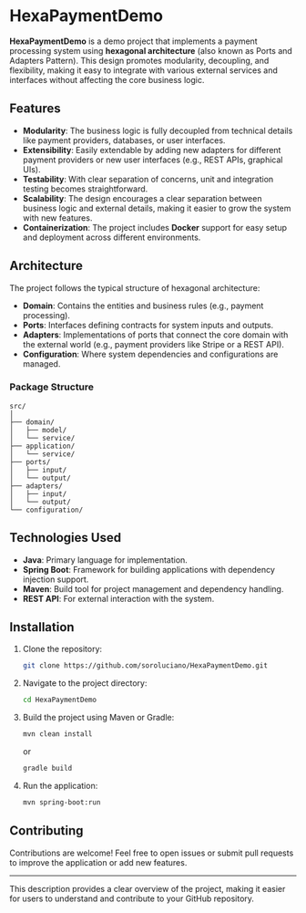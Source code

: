 # HexaPaymentDemo

**HexaPaymentDemo** is a demo project that implements a payment processing system using **hexagonal architecture** (also known as Ports and Adapters Pattern). This design promotes modularity, decoupling, and flexibility, making it easy to integrate with various external services and interfaces without affecting the core business logic.

## Features

- **Modularity**: The business logic is fully decoupled from technical details like payment providers, databases, or user interfaces.
- **Extensibility**: Easily extendable by adding new adapters for different payment providers or new user interfaces (e.g., REST APIs, graphical UIs).
- **Testability**: With clear separation of concerns, unit and integration testing becomes straightforward.
- **Scalability**: The design encourages a clear separation between business logic and external details, making it easier to grow the system with new features.
- **Containerization**: The project includes **Docker** support for easy setup and deployment across different environments.


## Architecture

The project follows the typical structure of hexagonal architecture:

- **Domain**: Contains the entities and business rules (e.g., payment processing).
- **Ports**: Interfaces defining contracts for system inputs and outputs.
- **Adapters**: Implementations of ports that connect the core domain with the external world (e.g., payment providers like Stripe or a REST API).
- **Configuration**: Where system dependencies and configurations are managed.

### Package Structure

```
src/
│
├── domain/
│   ├── model/
│   └── service/
├── application/
│   └── service/
├── ports/
│   ├── input/
│   └── output/
├── adapters/
│   ├── input/
│   └── output/
└── configuration/
```

## Technologies Used

- **Java**: Primary language for implementation.
- **Spring Boot**: Framework for building applications with dependency injection support.
- **Maven**: Build tool for project management and dependency handling.
- **REST API**: For external interaction with the system.

## Installation

1. Clone the repository:
   ```bash
   git clone https://github.com/soroluciano/HexaPaymentDemo.git
   ```
2. Navigate to the project directory:
   ```bash
   cd HexaPaymentDemo
   ```
3. Build the project using Maven or Gradle:
   ```bash
   mvn clean install
   ```
   or
   ```bash
   gradle build
   ```
4. Run the application:
   ```bash
   mvn spring-boot:run
   ```

## Contributing

Contributions are welcome! Feel free to open issues or submit pull requests to improve the application or add new features.

---

This description provides a clear overview of the project, making it easier for users to understand and contribute to your GitHub repository.